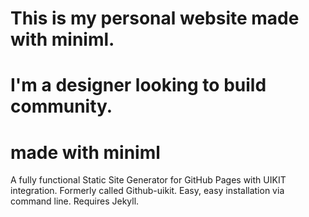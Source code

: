 # This is my personal website made with miniml.

# I'm a designer looking to build community.

# made with miniml 
A fully functional Static Site Generator for GitHub Pages with UIKIT integration. Formerly called Github-uikit.
Easy, easy installation via command line. Requires Jekyll.


